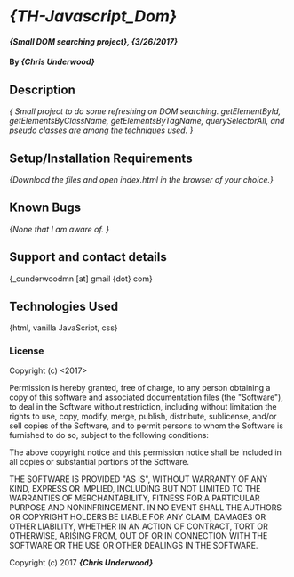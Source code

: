 # _{TH-Javascript_Dom}_

#### _{Small DOM searching project}, {3/26/2017}_

#### By _**{Chris Underwood}**_

## Description

_{ Small project to do some refreshing on DOM searching. getElementById, getElementsByClassName, getElementsByTagName, querySelectorAll, and pseudo classes are among the techniques used. }_

## Setup/Installation Requirements

_{Download the files and open index.html in the browser of your choice.}_

## Known Bugs

_{None that I am aware of. }_

## Support and contact details

{_cunderwoodmn [at] gmail {dot} com}

## Technologies Used

{html, vanilla JavaScript, css}

### License

Copyright (c) <2017> <Chris Underwood>

Permission is hereby granted, free of charge, to any person obtaining a copy of this software and associated documentation files (the "Software"), to deal in the Software without restriction, including without limitation the rights to use, copy, modify, merge, publish, distribute, sublicense, and/or sell copies of the Software, and to permit persons to whom the Software is furnished to do so, subject to the following conditions:

The above copyright notice and this permission notice shall be included in all copies or substantial portions of the Software.

THE SOFTWARE IS PROVIDED "AS IS", WITHOUT WARRANTY OF ANY KIND, EXPRESS OR IMPLIED, INCLUDING BUT NOT LIMITED TO THE WARRANTIES OF MERCHANTABILITY, FITNESS FOR A PARTICULAR PURPOSE AND NONINFRINGEMENT. IN NO EVENT SHALL THE AUTHORS OR COPYRIGHT HOLDERS BE LIABLE FOR ANY CLAIM, DAMAGES OR OTHER LIABILITY, WHETHER IN AN ACTION OF CONTRACT, TORT OR OTHERWISE, ARISING FROM, OUT OF OR IN CONNECTION WITH THE SOFTWARE OR THE USE OR OTHER DEALINGS IN THE SOFTWARE.

Copyright (c) 2017 **_{Chris Underwood}_**
